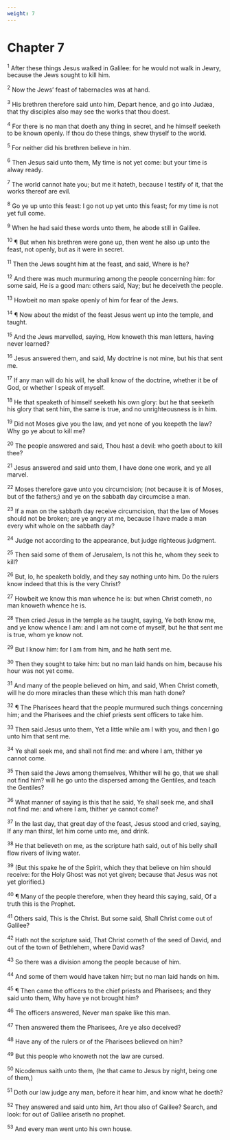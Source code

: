 ```yaml
---
weight: 7
---
```


# Chapter 7

<sup>1</sup> After these things Jesus walked in Galilee: for he would not walk in Jewry, because the Jews sought to kill him. 

<sup>2</sup> Now the Jews’ feast of tabernacles was at hand. 

<sup>3</sup> His brethren therefore said unto him, Depart hence, and go into Judæa, that thy disciples also may see the works that thou doest. 

<sup>4</sup> For there is no man that doeth any thing in secret, and he himself seeketh to be known openly. If thou do these things, shew thyself to the world. 

<sup>5</sup> For neither did his brethren believe in him. 

<sup>6</sup> Then Jesus said unto them, My time is not yet come: but your time is alway ready. 

<sup>7</sup> The world cannot hate you; but me it hateth, because I testify of it, that the works thereof are evil. 

<sup>8</sup> Go ye up unto this feast: I go not up yet unto this feast; for my time is not yet full come. 

<sup>9</sup> When he had said these words unto them, he abode still in Galilee. 

<sup>10</sup> ¶ But when his brethren were gone up, then went he also up unto the feast, not openly, but as it were in secret. 

<sup>11</sup> Then the Jews sought him at the feast, and said, Where is he? 

<sup>12</sup> And there was much murmuring among the people concerning him: for some said, He is a good man: others said, Nay; but he deceiveth the people. 

<sup>13</sup> Howbeit no man spake openly of him for fear of the Jews. 

<sup>14</sup> ¶ Now about the midst of the feast Jesus went up into the temple, and taught. 

<sup>15</sup> And the Jews marvelled, saying, How knoweth this man letters, having never learned? 

<sup>16</sup> Jesus answered them, and said, My doctrine is not mine, but his that sent me. 

<sup>17</sup> If any man will do his will, he shall know of the doctrine, whether it be of God, or whether I speak of myself. 

<sup>18</sup> He that speaketh of himself seeketh his own glory: but he that seeketh his glory that sent him, the same is true, and no unrighteousness is in him. 

<sup>19</sup> Did not Moses give you the law, and yet none of you keepeth the law? Why go ye about to kill me? 

<sup>20</sup> The people answered and said, Thou hast a devil: who goeth about to kill thee? 

<sup>21</sup> Jesus answered and said unto them, I have done one work, and ye all marvel. 

<sup>22</sup> Moses therefore gave unto you circumcision; (not because it is of Moses, but of the fathers;) and ye on the sabbath day circumcise a man. 

<sup>23</sup> If a man on the sabbath day receive circumcision, that the law of Moses should not be broken; are ye angry at me, because I have made a man every whit whole on the sabbath day? 

<sup>24</sup> Judge not according to the appearance, but judge righteous judgment. 

<sup>25</sup> Then said some of them of Jerusalem, Is not this he, whom they seek to kill? 

<sup>26</sup> But, lo, he speaketh boldly, and they say nothing unto him. Do the rulers know indeed that this is the very Christ? 

<sup>27</sup> Howbeit we know this man whence he is: but when Christ cometh, no man knoweth whence he is. 

<sup>28</sup> Then cried Jesus in the temple as he taught, saying, Ye both know me, and ye know whence I am: and I am not come of myself, but he that sent me is true, whom ye know not. 

<sup>29</sup> But I know him: for I am from him, and he hath sent me. 

<sup>30</sup> Then they sought to take him: but no man laid hands on him, because his hour was not yet come. 

<sup>31</sup> And many of the people believed on him, and said, When Christ cometh, will he do more miracles than these which this man hath done? 

<sup>32</sup> ¶ The Pharisees heard that the people murmured such things concerning him; and the Pharisees and the chief priests sent officers to take him. 

<sup>33</sup> Then said Jesus unto them, Yet a little while am I with you, and then I go unto him that sent me. 

<sup>34</sup> Ye shall seek me, and shall not find me: and where I am, thither ye cannot come. 

<sup>35</sup> Then said the Jews among themselves, Whither will he go, that we shall not find him? will he go unto the dispersed among the Gentiles, and teach the Gentiles? 

<sup>36</sup> What manner of saying is this that he said, Ye shall seek me, and shall not find me: and where I am, thither ye cannot come? 

<sup>37</sup> In the last day, that great day of the feast, Jesus stood and cried, saying, If any man thirst, let him come unto me, and drink. 

<sup>38</sup> He that believeth on me, as the scripture hath said, out of his belly shall flow rivers of living water. 

<sup>39</sup> (But this spake he of the Spirit, which they that believe on him should receive: for the Holy Ghost was not yet given; because that Jesus was not yet glorified.) 

<sup>40</sup> ¶ Many of the people therefore, when they heard this saying, said, Of a truth this is the Prophet. 

<sup>41</sup> Others said, This is the Christ. But some said, Shall Christ come out of Galilee? 

<sup>42</sup> Hath not the scripture said, That Christ cometh of the seed of David, and out of the town of Bethlehem, where David was? 

<sup>43</sup> So there was a division among the people because of him. 

<sup>44</sup> And some of them would have taken him; but no man laid hands on him. 

<sup>45</sup> ¶ Then came the officers to the chief priests and Pharisees; and they said unto them, Why have ye not brought him? 

<sup>46</sup> The officers answered, Never man spake like this man. 

<sup>47</sup> Then answered them the Pharisees, Are ye also deceived? 

<sup>48</sup> Have any of the rulers or of the Pharisees believed on him? 

<sup>49</sup> But this people who knoweth not the law are cursed. 

<sup>50</sup> Nicodemus saith unto them, (he that came to Jesus by night, being one of them,) 

<sup>51</sup> Doth our law judge any man, before it hear him, and know what he doeth? 

<sup>52</sup> They answered and said unto him, Art thou also of Galilee? Search, and look: for out of Galilee ariseth no prophet. 

<sup>53</sup> And every man went unto his own house. 


